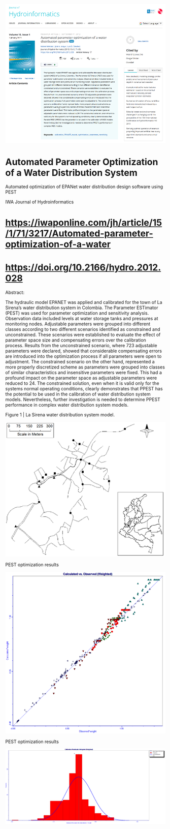 ![alt test](/hydro_01.png)

# Automated Parameter Optimization of a Water Distribution System
Automated optimization of EPANet water distribution design software using PEST

IWA Journal of Hydroinformatics

# https://iwaponline.com/jh/article/15/1/71/3217/Automated-parameter-optimization-of-a-water

# https://doi.org/10.2166/hydro.2012.028

Abstract: 

The hydraulic model EPANET was applied and calibrated for the town of La Sirena’s water distribution system in Colombia. The Parameter ESTimator (PEST) was used for parameter optimization and sensitivity analysis. Observation data included levels at water storage tanks and pressures at monitoring nodes. Adjustable parameters were grouped into different classes according to two different scenarios identified as constrained and unconstrained. These scenarios were established to evaluate the effect of parameter space size and compensating errors over the calibration process. Results from the unconstrained scenario, where 723 adjustable parameters were declared, showed that considerable compensating errors are introduced into the optimization process if all parameters were open to adjustment. The constrained scenario on the other hand, represented a more properly discretized scheme as parameters were grouped into classes of similar characteristics and insensitive parameters were fixed. This had a profound impact on the parameter space as adjustable parameters were reduced to 24. The constrained solution, even when it is valid only for the systems normal operating conditions, clearly demonstrates that PPEST has the potential to be used in the calibration of water distribution system models. Nevertheless, further investigation is needed to determine PPEST performance in complex water distribution system models.

Figure 1 | La Sirena water distribution system model.

![alt test](/hydro_04.png)

PEST optimization results 

![alt test](/hydro_02.png)

PEST optimization results 

![alt test](/hydro_03.png)
